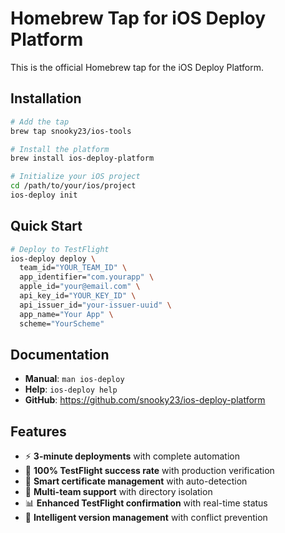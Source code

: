 # Homebrew Tap for iOS Deploy Platform

This is the official Homebrew tap for the iOS Deploy Platform.

## Installation

```bash
# Add the tap
brew tap snooky23/ios-tools

# Install the platform
brew install ios-deploy-platform

# Initialize your iOS project
cd /path/to/your/ios/project
ios-deploy init
```

## Quick Start

```bash
# Deploy to TestFlight
ios-deploy deploy \
  team_id="YOUR_TEAM_ID" \
  app_identifier="com.yourapp" \
  apple_id="your@email.com" \
  api_key_id="YOUR_KEY_ID" \
  api_issuer_id="your-issuer-uuid" \
  app_name="Your App" \
  scheme="YourScheme"
```

## Documentation

- **Manual**: `man ios-deploy`
- **Help**: `ios-deploy help`
- **GitHub**: https://github.com/snooky23/ios-deploy-platform

## Features

- ⚡ **3-minute deployments** with complete automation
- 🎯 **100% TestFlight success rate** with production verification
- 🔐 **Smart certificate management** with auto-detection
- 🏢 **Multi-team support** with directory isolation
- 📊 **Enhanced TestFlight confirmation** with real-time status
- 🧠 **Intelligent version management** with conflict prevention